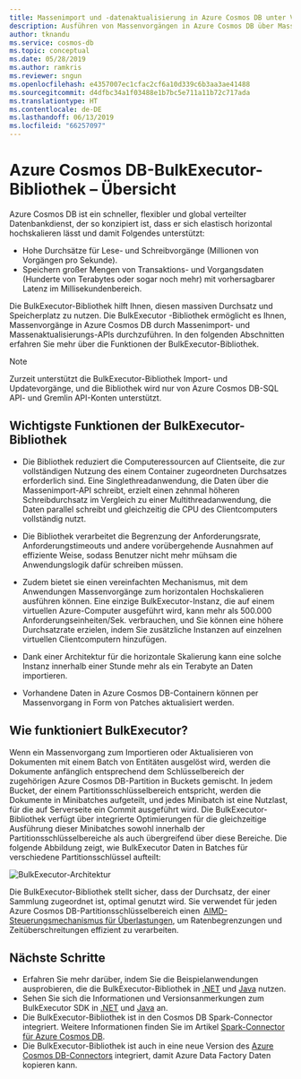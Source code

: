```yaml
---
title: Massenimport und -datenaktualisierung in Azure Cosmos DB unter Verwendung der BulkExecutor-Bibliothek
description: Ausführen von Massenvorgängen in Azure Cosmos DB über Massenimport- und Massenaktualisierungs-APIs, die von der BulkExecutor-Bibliothek zur Verfügung gestellt werden.
author: tknandu
ms.service: cosmos-db
ms.topic: conceptual
ms.date: 05/28/2019
ms.author: ramkris
ms.reviewer: sngun
ms.openlocfilehash: e4357007ec1cfac2cf6a10d339c6b3aa3ae41488
ms.sourcegitcommit: d4dfbc34a1f03488e1b7bc5e711a11b72c717ada
ms.translationtype: HT
ms.contentlocale: de-DE
ms.lasthandoff: 06/13/2019
ms.locfileid: "66257097"
---
```

# <a name="azure-cosmos-db-bulk-executor-library-overview"></a>Azure Cosmos DB-BulkExecutor-Bibliothek – Übersicht
 
Azure Cosmos DB ist ein schneller, flexibler und global verteilter Datenbankdienst, der so konzipiert ist, dass er sich elastisch horizontal hochskalieren lässt und damit Folgendes unterstützt: 

* Hohe Durchsätze für Lese- und Schreibvorgänge (Millionen von Vorgängen pro Sekunde).  
* Speichern großer Mengen von Transaktions- und Vorgangsdaten (Hunderte von Terabytes oder sogar noch mehr) mit vorhersagbarer Latenz im Millisekundenbereich.  

Die BulkExecutor-Bibliothek hilft Ihnen, diesen massiven Durchsatz und Speicherplatz zu nutzen. Die BulkExecutor -Bibliothek ermöglicht es Ihnen, Massenvorgänge in Azure Cosmos DB durch Massenimport- und Massenaktualisierungs-APIs durchzuführen. In den folgenden Abschnitten erfahren Sie mehr über die Funktionen der BulkExecutor-Bibliothek. 

> [!NOTE] 
> Zurzeit unterstützt die BulkExecutor-Bibliothek Import- und Updatevorgänge, und die Bibliothek wird nur von Azure Cosmos DB-SQL API- und Gremlin API-Konten unterstützt.
 
## <a name="key-features-of-the-bulk-executor-library"></a>Wichtigste Funktionen der BulkExecutor-Bibliothek  
 
* Die Bibliothek reduziert die Computeressourcen auf Clientseite, die zur vollständigen Nutzung des einem Container zugeordneten Durchsatzes erforderlich sind. Eine Singlethreadanwendung, die Daten über die Massenimport-API schreibt, erzielt einen zehnmal höheren Schreibdurchsatz im Vergleich zu einer Multithreadanwendung, die Daten parallel schreibt und gleichzeitig die CPU des Clientcomputers vollständig nutzt.  

* Die Bibliothek verarbeitet die Begrenzung der Anforderungsrate, Anforderungstimeouts und andere vorübergehende Ausnahmen auf effiziente Weise, sodass Benutzer nicht mehr mühsam die Anwendungslogik dafür schreiben müssen.  

* Zudem bietet sie einen vereinfachten Mechanismus, mit dem Anwendungen Massenvorgänge zum horizontalen Hochskalieren ausführen können. Eine einzige BulkExecutor-Instanz, die auf einem virtuellen Azure-Computer ausgeführt wird, kann mehr als 500.000 Anforderungseinheiten/Sek. verbrauchen, und Sie können eine höhere Durchsatzrate erzielen, indem Sie zusätzliche Instanzen auf einzelnen virtuellen Clientcomputern hinzufügen.  
 
* Dank einer Architektur für die horizontale Skalierung kann eine solche Instanz innerhalb einer Stunde mehr als ein Terabyte an Daten importieren.  

* Vorhandene Daten in Azure Cosmos DB-Containern können per Massenvorgang in Form von Patches aktualisiert werden. 
 
## <a name="how-does-the-bulk-executor-operate"></a>Wie funktioniert BulkExecutor? 

Wenn ein Massenvorgang zum Importieren oder Aktualisieren von Dokumenten mit einem Batch von Entitäten ausgelöst wird, werden die Dokumente anfänglich entsprechend dem Schlüsselbereich der zugehörigen Azure Cosmos DB-Partition in Buckets gemischt. In jedem Bucket, der einem Partitionsschlüsselbereich entspricht, werden die Dokumente in Minibatches aufgeteilt, und jedes Minibatch ist eine Nutzlast, für die auf Serverseite ein Commit ausgeführt wird. Die BulkExecutor-Bibliothek verfügt über integrierte Optimierungen für die gleichzeitige Ausführung dieser Minibatches sowohl innerhalb der Partitionsschlüsselbereiche als auch übergreifend über diese Bereiche. Die folgende Abbildung zeigt, wie BulkExecutor Daten in Batches für verschiedene Partitionsschlüssel aufteilt:  

![BulkExecutor-Architektur](./media/bulk-executor-overview/bulk-executor-architecture.png)

Die BulkExecutor-Bibliothek stellt sicher, dass der Durchsatz, der einer Sammlung zugeordnet ist, optimal genutzt wird. Sie verwendet für jeden Azure Cosmos DB-Partitionsschlüsselbereich einen  [AIMD-Steuerungsmechanismus für Überlastungen](https://tools.ietf.org/html/rfc5681), um Ratenbegrenzungen und Zeitüberschreitungen effizient zu verarbeiten. 

## <a name="next-steps"></a>Nächste Schritte 
  
* Erfahren Sie mehr darüber, indem Sie die Beispielanwendungen ausprobieren, die die BulkExecutor-Bibliothek in [.NET](bulk-executor-dot-net.md) und [Java](bulk-executor-java.md) nutzen.  
* Sehen Sie sich die Informationen und Versionsanmerkungen zum BulkExecutor SDK in [.NET](sql-api-sdk-bulk-executor-dot-net.md) und [Java](sql-api-sdk-bulk-executor-java.md) an.
* Die BulkExecutor-Bibliothek ist in den Cosmos DB Spark-Connector integriert. Weitere Informationen finden Sie im Artikel [Spark-Connector für Azure Cosmos DB](spark-connector.md).  
* Die BulkExecutor-Bibliothek ist auch in eine neue Version des [Azure Cosmos DB-Connectors](https://aka.ms/bulkexecutor-adf-v2) integriert, damit Azure Data Factory Daten kopieren kann.
